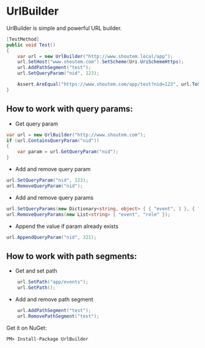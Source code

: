 # UrlBuilder
UrlBuilder is simple and powerful URL builder.

````c#
[TestMethod]
public void Test()
{
	var url = new UrlBuilder("http://www.shoutem.local/app");
	url.SetHost("www.shoutem.com").SetScheme(Uri.UriSchemeHttps);
	url.AddPathSegment("test");
	url.SetQueryParam("nid", 123);

	Assert.AreEqual("https://www.shoutem.com/app/test?nid=123", url.ToString());
}
````

How to work with query params:
------------------------------
* Get query param
````c#
var url = new UrlBuilder("http://www.shoutem.com");
if (url.ContainsQueryParam("nid"))
{
	var param = url.GetQueryParam("nid");
}
````
* Add and remove query param
````c#
url.SetQueryParam("nid", 123);
url.RemoveQueryParam("nid");
````
* Add and remove query params
````c#
url.SetQueryParams(new Dictionary<string, object> { { "event", 1 }, { "role", "admin" } });
url.RemoveQueryParams(new List<string> { "event", "role" });
````
* Append the value if param already exists
````c#
url.AppendQueryParam("nid", 321);
````

How to work with path segments:
-------------------------------
* Get and set path
````c#
	url.SetPath("app/events");
	url.GetPath();
````
* Add and remove path segment
````c#
	url.AddPathSegment("test");
	url.RemovePathSegment("test");
````

Get it on NuGet:

`PM> Install-Package UrlBuilder`
